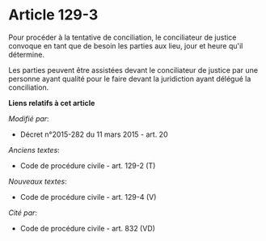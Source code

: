 # Article 129-3

Pour procéder à la tentative de conciliation, le conciliateur de justice convoque en tant que de besoin les parties aux lieu,
jour et heure qu'il détermine.

Les parties peuvent être assistées devant le conciliateur de justice par une personne ayant qualité pour le faire devant la
juridiction ayant délégué la conciliation.

**Liens relatifs à cet article**

_Modifié par_:

  - Décret n°2015-282 du 11 mars 2015 - art. 20

_Anciens textes_:

  - Code de procédure civile - art. 129-2 (T)

_Nouveaux textes_:

  - Code de procédure civile - art. 129-4 (V)

_Cité par_:

  - Code de procédure civile - art. 832 (VD)
